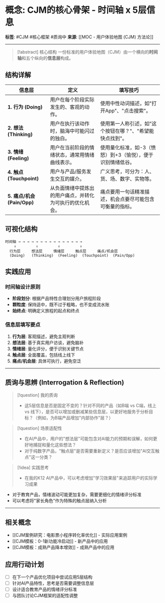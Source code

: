 # 概念: CJM的核心骨架 - 时间轴 x 5层信息

**标签**: #CJM #核心框架 #质询中
**来源**: [[MOC - 用户体验地图 (CJM) 方法论]]

---

> [!abstract] 核心结构
> 一份标准的用户体验地图（CJM）由一个横向的**时间轴**和五个纵向的**信息层**构成。

## 结构详解

| 信息层 | 定义 | 填写技巧 |
| --- | --- | --- |
| **1. 行为 (Doing)** | 用户在每个阶段实际发生的、客观的动作。 | 使用中性动词描述，如"打开App"、"点击搜索"。 |
| **2. 想法 (Thinking)** | 用户在执行该动作时，脑海中可能闪过的独白。 | 使用第一人称引述，如"这个按钮在哪？"、"希望能快点找到"。 |
| **3. 情绪 (Feeling)** | 用户在当前阶段的情绪状态，通常用情绪曲线表示。 | 使用量化标准，如-3（愤怒）到+3（愉悦），便于识别情绪低谷。 |
| **4. 触点 (Touchpoint)** | 用户与产品/服务发生交互的媒介。 | 广义思考，可分为：人、货、场、数字、实物等。 |
| **5. 痛点/机会 (Pain/Opp)** | 从负面情绪中提炼出的用户痛点，并转化为可执行的优化机会。 | 痛点要用一句话精准描述，机会点要尽可能包含可衡量的指标。 |

## 可视化结构

```
时间轴 → → → → → → → → → → → → → → →
    ↓         ↓         ↓         ↓
  行为层     想法层     情绪层     触点层     痛点/机会层
  (Doing)   (Thinking)  (Feeling)  (Touchpoint)  (Pain/Opp)
```

## 实践应用

### 时间轴设计原则
- **阶段划分**: 根据产品特性合理划分用户旅程阶段
- **颗粒度**: 保持适中，既不过于粗略，也不变成流水账
- **始终点**: 明确定义旅程的起点和终点

### 信息层填写要点
1. **行为层**: 客观描述，避免主观判断
2. **想法层**: 基于真实用户访谈，避免脑补
3. **情绪层**: 量化评分，便于识别关键节点
4. **触点层**: 全面覆盖，包括线上线下
5. **痛点/机会层**: 具体可执行，避免空泛

---

## 质询与思辨 (Interrogation & Reflection)

> [!question] 我的质询
> - 这5层信息是否是固定不变的？针对不同的产品（如B端 vs C端，线上 vs 线下），是否可以增加或删减某些信息层，以更好地服务于分析目标？（例如，为B端产品增加"内部协作"层？）

> [!question] 场景适配性
> - 在AI产品中，用户的"想法层"可能包含对AI能力的预期和误解，如何更好地捕捉和量化这些想法？
> - 对于纯数字产品，"触点层"是否需要重新定义？是否应该增加"AI交互触点"这一分类？

> [!idea] 实践思考
> - 在我的K12 AI产品中，可以考虑增加"学习效果层"来追踪用户的实际学习成果
- 对于教育产品，情绪波动可能更加复杂，需要更细化的情绪评分标准
- 可以考虑将"家长角色"作为特殊的触点层纳入分析

---

## 相关概念

- [[CJM案例研究：电影票小程序转化率优化]] - 实际应用案例
- [[CJM模板：0-1新功能冷启动]] - 新产品中的应用
- [[CJM模板：成熟产品降本增效]] - 成熟产品中的应用

## 应用行动计划

- [ ] 在下一个产品优化项目中尝试应用5层结构
- [ ] 针对AI产品特性，思考是否需要调整信息层
- [ ] 设计适合教育产品的情绪评分标准
- [ ] 与团队讨论CJM框架的适配性调整
